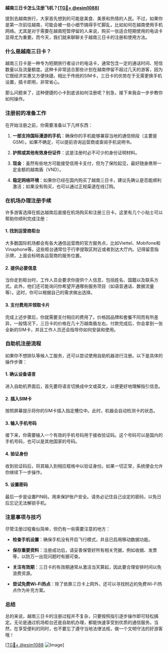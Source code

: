 **越南三日卡怎么注册飞机？[[TG💪+ @esim1088](https://t.me/s/esim1088)]**

提到去越南旅行，大家首先想到的可能是美食、美景和热情的人民。不过，如果你是第一次前往越南，可能会被一些小细节搞得手忙脚乱，比如如何在越南使用手机网络。尤其是对于需要在越南短暂停留的人来说，购买一张适合短期使用的电话卡显得尤为重要。而今天，我们就来聊聊关于越南三日卡的注册和使用方法。

### 什么是越南三日卡？

越南三日卡是一种专为短期旅行者设计的电话卡，通常包含一定的通话时间、短信数量以及流量额度。这种卡非常适合那些计划在越南停留不超过几天的游客，因为它既经济实惠又方便快捷。相比于传统的SIM卡，三日卡的优势在于无需更换手机设置，插卡即用，非常省心。

那么问题来了，这种便捷的小卡到底该如何注册呢？别急，接下来我会一步步教你如何操作。

### 注册前的准备工作

在开始注册之前，你需要准备以下几样东西：

1. **一部支持国际漫游的手机**：确保你的手机能够兼容当地的通信频段（主要是GSM）。如果不确定，可以提前咨询运营商或查阅手机说明书。
   
2. **护照或其他有效身份证件**：这是注册时必不可少的身份证明材料。

3. **现金**：虽然有些地方可能接受信用卡支付，但为了保险起见，最好随身携带一定金额的越南盾（VND）。

4. **稳定网络环境**：如果你已经在国内购买了越南三日卡，建议先确认是否能顺利激活；如果没有购买，也可以通过正规渠道在线订购。

### 在机场办理注册手续

许多游客选择在抵达越南后直接在机场购买和注册三日卡。这里有几个小贴士可以帮助你顺利完成注册：

#### 1. 找到运营商柜台
大多数国际机场都会有各大通信运营商的官方服务点，比如Viettel、Mobifone和Vinaphone等。这些柜台通常位于行李提取区附近或者到达大厅内。记得留意指示牌，上面会标明各运营商的服务位置。

#### 2. 提供必要信息
当你走到柜台时，工作人员会要求你提供个人信息，包括姓名、国籍以及联系方式。此外，他们还可能询问你希望开通哪些服务项目（如语音通话、数据流量等）。这时，你可以根据自己的需求做出选择。

#### 3. 支付费用并领取卡片
完成上述步骤后，你就需要支付相应的费用了。价格因品牌和套餐不同而有所差异，一般情况下，三日卡的价格在几十万越南盾左右。付款完成后，你会拿到一张全新的SIM卡，并且工作人员还会指导你如何安装和使用。

### 自助机注册流程

如果你不想排队等候人工服务，还可以尝试使用自助机器进行注册。以下是具体的操作步骤：

#### 1. 确认设备语言
进入自助机界面后，首先要将语言切换成中文或英文，以便更好地理解指引信息。

#### 2. 插入SIM卡
按照屏幕提示将你的SIM卡插入指定槽位中。此时，机器会自动检测卡的状态。

#### 3. 输入手机号码
接下来，你需要输入一个有效的手机号码用于接收验证码。这个号码可以是国内的手机号码，也可以是其他国家的号码。

#### 4. 验证身份
收到验证码后，将其输入到相应框格中以验证身份。如果一切正常，系统便会允许你继续下一步操作。

#### 5. 设置密码
最后一步是设置PIN码，用来保护账户安全。请务必记住自己设定的密码，以免日后忘记无法解锁手机。

### 注意事项与技巧

尽管注册过程看似简单，但仍有一些需要注意的地方：

- **检查手机设置**：确保手机没有开启飞行模式，并且已启用移动数据功能。
  
- **保存重要资料**：注册成功后，请妥善保管好所有相关凭据，例如收据、发票等，以防万一出现问题时有据可查。

- **关注有效期**：三日卡的有效期通常从激活当天算起，因此要合理安排时间以免浪费资源。

- **尝试免费Wi-Fi热点**：除了依靠三日卡上网外，还可以寻找附近的免费Wi-Fi热点作为补充方案。

### 总结

总的来说，越南三日卡的注册过程并不复杂，只要按照指引逐步操作即可轻松搞定。无论是通过机场柜台还是自助机办理，都能快速享受到优质的通信服务。当然，在享受便利的同时，也不要忘了遵守当地法律法规，做一个文明守法的好游客哦！

[[TG💪+ @esim1088](https://t.me/s/esim1088) ![Image](https://i.postimg.cc/4NQfJmqS/Snipaste-2025-05-13-00-14-12.png)]